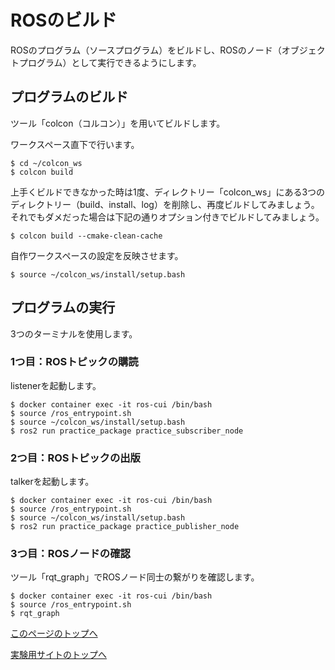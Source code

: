 # ROSのビルド
ROSのプログラム（ソースプログラム）をビルドし、ROSのノード（オブジェクトプログラム）として実行できるようにします。

## プログラムのビルド
ツール「colcon（コルコン）」を用いてビルドします。

ワークスペース直下で行います。

```
$ cd ~/colcon_ws
$ colcon build
```

上手くビルドできなかった時は1度、ディレクトリー「colcon_ws」にある3つのディレクトリー（build、install、log）を削除し、再度ビルドしてみましょう。それでもダメだった場合は下記の通りオプション付きでビルドしてみましょう。

```
$ colcon build --cmake-clean-cache
```

自作ワークスペースの設定を反映させます。

```
$ source ~/colcon_ws/install/setup.bash
```

## プログラムの実行
3つのターミナルを使用します。

### 1つ目：ROSトピックの購読
listenerを起動します。

```
$ docker container exec -it ros-cui /bin/bash
$ source /ros_entrypoint.sh
$ source ~/colcon_ws/install/setup.bash
$ ros2 run practice_package practice_subscriber_node
```

### 2つ目：ROSトピックの出版
talkerを起動します。

```
$ docker container exec -it ros-cui /bin/bash
$ source /ros_entrypoint.sh
$ source ~/colcon_ws/install/setup.bash
$ ros2 run practice_package practice_publisher_node
```

### 3つ目：ROSノードの確認  
ツール「rqt_graph」でROSノード同士の繋がりを確認します。

```
$ docker container exec -it ros-cui /bin/bash
$ source /ros_entrypoint.sh
$ rqt_graph
```

[このページのトップへ](#)

[実験用サイトのトップへ](https://stl-apu.github.io/laboratory_experiments/)
